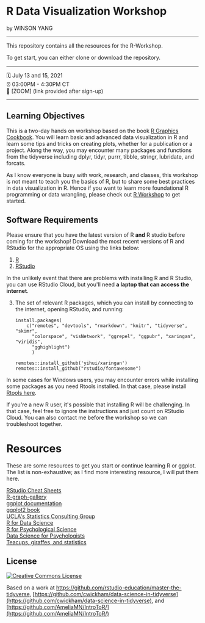 # R Data Visualization Workshop

by WINSON YANG

-----

This repository contains all the resources for the R-Workshop.

To get start, you can either clone or download the repository.

-----

:spiral_calendar: July 13 and 15, 2021  
:alarm_clock:     03:00PM - 4:30PM CT  
:hotel:           \[ZOOM\] (link provided after sign-up)

-----

## Learning Objectives
This is a two-day hands on workshop based on the book [R Graphics Cookbook](https://r-graphics.org). You will learn basic and advanced data visualization in R and learn some tips and tricks on creating plots, whether for a publication or a project. Along the way, you may encounter many packages and functions from the tidyverse including dplyr, tidyr, purrr, tibble, stringr, lubridate, and forcats.

As I know everyone is busy with work, research, and classes, this workshop is not meant to teach you the basics of R, but to share some best practices in data visualization in R. Hence if you want to learn more foundational R programming or data wrangling, please check out [R Workshop](https://winsonfzyang.github.io/RWorkshop) to get started. 


## Software Requirements
Please ensure that you have the latest version of R **and** R studio before coming for the workshop! Download the most recent versions of R and RStudio for the appropriate OS using the links below:

1. [R](https://cran.r-project.org/)
2. [RStudio](https://rstudio.com/products/rstudio/download/#download)

In the unlikely event that there are problems with installing R and R Studio, you can use RStudio Cloud, but you'll need **a laptop that can access the internet**.  

3. The set of relevant R packages, which you can install by connecting to the internet, opening RStudio, and running:  

    ```
    install.packages(
        c("remotes", "devtools", "rmarkdown", "knitr", "tidyverse", "skimr",
          "colorspace", "visNetwork", "ggrepel", "ggpubr", "xaringan", "viridis",
          "gghighlight")
          )

    remotes::install_github('yihui/xaringan')  
    remotes::install_github("rstudio/fontawesome")
    ```


In some cases for Windows users, you may encounter errors while installing some packages as you need Rtools installed. In that case, please install [Rtools here](https://cran.rstudio.com/bin/windows/Rtools/).

If you're a new R user, it's possible that installing R will be challenging. In that case, feel free to ignore the instructions and just count on RStudio Cloud. You can also contact me before the workshop so we can troubleshoot together.



# Resources

These are some resources to get you start or continue learning R or ggplot. The list is non-exhaustive; as I find more interesting resource, I will put them here.

[RStudio Cheat Sheets](https://rstudio.com/resources/cheatsheets)<br/>
[R-graph-gallery](https://www.r-graph-gallery.com/index.html)<br/>
[ggplot documentation](https://github.com/erikgahner/awesome-ggplot2)<br/>
[ggplot2 book](https://ggplot2-book.org/)<br/>
[UCLA's Statistics Consulting Group](https://stats.idre.ucla.edu)<br/>
[R for Data Science](https://r4ds.had.co.nz)<br/>
[R for Psychological Science](http://psyr.djnavarro.net/)<br/>
[Data Science for Psychologists](https://bookdown.org/hneth/ds4psy/)<br/>
[Teacups, giraffes, and statistics](https://tinystats.github.io/teacups-giraffes-and-statistics/)<br/>


## License
<a rel="license" href="http://creativecommons.org/licenses/by/4.0/"><img alt="Creative Commons License" style="border-width:0" src="https://i.creativecommons.org/l/by/4.0/88x31.png" /></a>

Based on a work at <a xmlns:dct="http://purl.org/dc/terms/" href="https://github.com/rstudio-education/master-the-tidyverse" rel="dct:source">https://github.com/rstudio-education/master-the-tidyverse</a>, [https://github.com/cwickham/data-science-in-tidyverse](https://github.com/cwickham/data-science-in-tidyverse), and [https://github.com/AmeliaMN/IntroToR/](https://github.com/AmeliaMN/IntroToR/)
